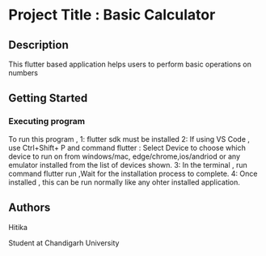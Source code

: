 # Project Title :  Basic Calculator 

## Description
This flutter based application helps users to perform basic operations on numbers
## Getting Started

### Executing program
To run this program ,
1: flutter sdk must be installed 
2: If using VS Code , use Ctrl+Shift+ P and command flutter : Select Device to choose which device to run on from windows/mac, edge/chrome,ios/andriod or any emulator installed from the list of devices shown.
3: In the terminal , run command flutter run ,Wait for the installation process to complete.
4: Once installed , this can be run normally like any ohter installed application.

## Authors

Hitika

Student at Chandigarh University

